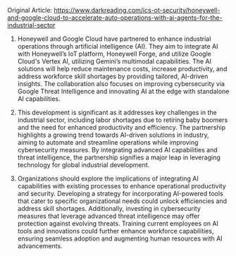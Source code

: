 Original Article: https://www.darkreading.com/ics-ot-security/honeywell-and-google-cloud-to-accelerate-auto-operations-with-ai-agents-for-the-industrial-sector

1) Honeywell and Google Cloud have partnered to enhance industrial operations through artificial intelligence (AI). They aim to integrate AI with Honeywell’s IoT platform, Honeywell Forge, and utilize Google Cloud's Vertex AI, utilizing Gemini’s multimodal capabilities. The AI solutions will help reduce maintenance costs, increase productivity, and address workforce skill shortages by providing tailored, AI-driven insights. The collaboration also focuses on improving cybersecurity via Google Threat Intelligence and innovating AI at the edge with standalone AI capabilities.

2) This development is significant as it addresses key challenges in the industrial sector, including labor shortages due to retiring baby boomers and the need for enhanced productivity and efficiency. The partnership highlights a growing trend towards AI-driven solutions in industry, aiming to automate and streamline operations while improving cybersecurity measures. By integrating advanced AI capabilities and threat intelligence, the partnership signifies a major leap in leveraging technology for global industrial development.

3) Organizations should explore the implications of integrating AI capabilities with existing processes to enhance operational productivity and security. Developing a strategy for incorporating AI-powered tools that cater to specific organizational needs could unlock efficiencies and address skill shortages. Additionally, investing in cybersecurity measures that leverage advanced threat intelligence may offer protection against evolving threats. Training current employees on AI tools and innovations could further enhance workforce capabilities, ensuring seamless adoption and augmenting human resources with AI advancements.